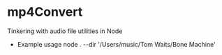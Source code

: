# mp4Convert
Tinkering with audio file utilities in Node

- Example usage
 node . --dir '/Users/music/Tom Waits/Bone Machine'